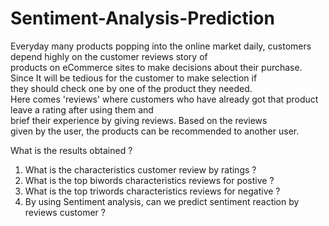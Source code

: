 # Sentiment-Analysis-Prediction
Everyday many products popping into the online market daily, customers depend highly on the customer reviews story of products on eCommerce sites to make decisions about their purchase. Since It will be tedious for the customer to make selection if they should check one by one of the product they needed. Here comes 'reviews' where customers who have already got that product leave a rating after using them and brief their experience by giving reviews. Based on the reviews given by the user, the products can be recommended to another user.

What is the results obtained ?

1. What is the characteristics customer review by ratings ?
2. What is the top biwords characteristics reviews for postive ?
3. What is the top triwords characteristics reviews for negative ?
4. By using Sentiment analysis, can we predict sentiment reaction by reviews customer ?
